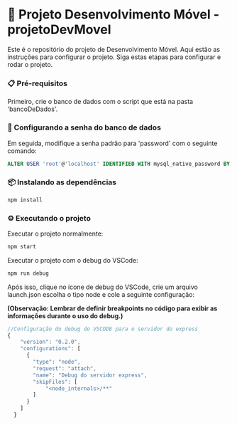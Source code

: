 # 🚀 Projeto Desenvolvimento Móvel - projetoDevMovel

Este é o repositório do projeto de Desenvolvimento Móvel. Aqui estão as instruções para configurar o projeto.
Siga estas etapas para configurar e rodar o projeto.

### 📋 Pré-requisitos

Primeiro, crie o banco de dados com o script que está na pasta 'bancoDeDados'.

### 🔑 Configurando a senha do banco de dados

Em seguida, modifique a senha padrão para 'password' com o seguinte comando:

```sql
ALTER USER 'root'@'localhost' IDENTIFIED WITH mysql_native_password BY 'password';
```
### 📦 Instalando as dependências

```bash
npm install
```

### ⚙️ Executando o projeto
Executar o projeto normalmente:
```bash
npm start
```


Executar o projeto com o debug do VSCode:
```bash
npm run debug
```
Após isso, clique no ícone de debug do VSCode, crie um arquivo launch.json escolha o tipo node e cole a seguinte configuração:

**(Observação: Lembrar de definir breakpoints no código para exibir as informações durante o uso do debug.)**
```js
//Configuração do debug do VSCODE para o servidor do express
{
    "version": "0.2.0",
    "configurations": [
      {
        "type": "node",
        "request": "attach",
        "name": "Debug do servidor express",
        "skipFiles": [
            "<node_internals>/**"
        ]
      }
    ]
  }
```
